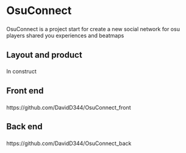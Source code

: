 <h1 align="left">OsuConnect</h1>

###

<p align="left">OsuConnect is a project start for create a new social network for osu players shared you experiences and beatmaps</p>

###

<h2 align="left">Layout and product</h2>

###

<p align="left">In construct</p>

###

<h2 align="left">Front end</h2>

###

<p align="left">https://github.com/DavidD344/OsuConnect_front</p>

###

<h2 align="left">Back end</h2>

###

<p align="left">https://github.com/DavidD344/OsuConnect_back</p>

###
